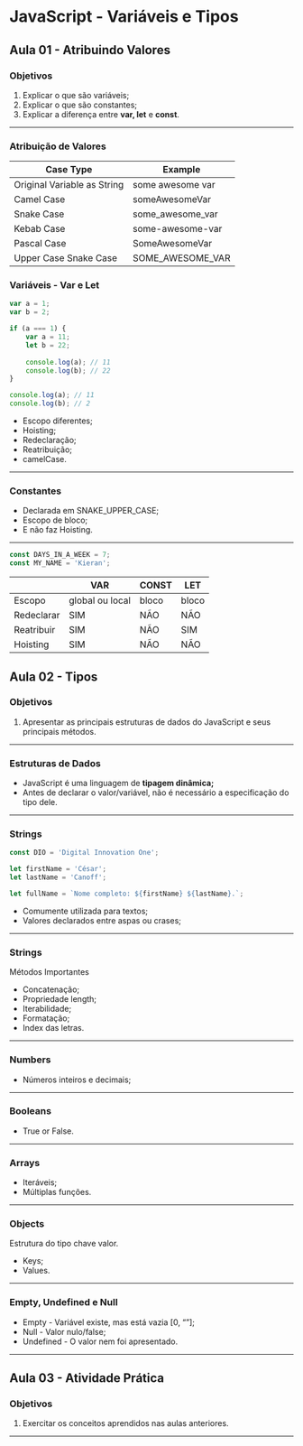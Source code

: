 # JavaScript - Variáveis e Tipos

## Aula 01 - Atribuindo Valores

### Objetivos

1. Explicar o que são variáveis;
2. Explicar o que são constantes;
3. Explicar a diferença entre **var, let** e **const**.

---

### Atribuição de Valores

| Case Type | Example |
| --- | --- |
| Original Variable as String | some awesome var |
| Camel Case | someAwesomeVar |
| Snake Case | some_awesome_var |
| Kebab Case | some-awesome-var |
| Pascal Case | SomeAwesomeVar |
| Upper Case Snake Case | SOME_AWESOME_VAR |

### Variáveis - Var e Let

```jsx
var a = 1;
var b = 2;

if (a === 1) {
	var a = 11;
	let b = 22;
 
	console.log(a); // 11
	console.log(b); // 22
}

console.log(a); // 11
console.log(b); // 2

```

- Escopo diferentes;
- Hoisting;
- Redeclaração;
- Reatribuição;
- camelCase.

---

### Constantes

- Declarada em SNAKE_UPPER_CASE;
- Escopo de bloco;
- E não faz Hoisting.

---

```jsx
const DAYS_IN_A_WEEK = 7;
const MY_NAME = 'Kieran';
```

|  | VAR | CONST | LET |
| --- | --- | --- | --- |
| Escopo | global ou local | bloco | bloco |
| Redeclarar | SIM | NÃO | NÃO |
| Reatribuir | SIM | NÃO | SIM |
| Hoisting | SIM | NÃO | NÃO |

## Aula 02 - Tipos

### Objetivos

1. Apresentar as principais estruturas de dados do JavaScript e seus principais métodos.

---

### Estruturas de Dados

- JavaScript é uma linguagem de **tipagem dinâmica;**
- Antes de declarar o valor/variável, não é necessário a especificação do tipo dele.

---

### Strings

```jsx
const DIO = 'Digital Innovation One';

let firstName = 'César';
let lastName = 'Canoff';

let fullName = `Nome completo: ${firstName} ${lastName}.`;
```

- Comumente utilizada para textos;
- Valores declarados entre aspas ou crases;

---

### Strings

Métodos Importantes

- Concatenação;
- Propriedade length;
- Iterabilidade;
- Formatação;
- Index das letras.

---

### Numbers

- Números inteiros e decimais;

---

### Booleans

- True or False.

---

### Arrays

- Iteráveis;
- Múltiplas funções.

---

### Objects

Estrutura do tipo chave valor.

- Keys;
- Values.

---

### Empty, Undefined e Null

- Empty - Variável existe, mas está vazia [0, “”];
- Null - Valor nulo/false;
- Undefined - O valor nem foi apresentado.

---

## Aula 03 - Atividade Prática

### Objetivos

1. Exercitar os conceitos aprendidos nas aulas anteriores.

---